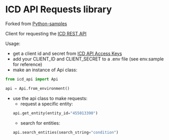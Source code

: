 # ICD API Requests library

Forked from [Python-samples](https://github.com/ICD-API/Python-samples)

Client for requesting the [ICD REST API](https://icd.who.int/icdapi/)


Usage:
- get a client id and secret from [ICD API Access Keys](https://icd.who.int/icdapi/Account/AccessKey)
- add your CLIENT_ID and CLIENT_SECRET to a .env file (see env.sample for reference)
- make an instance of Api class:

```python
from icd_api import Api

api = Api.from_environment()
```
- use the api class to make requests:
  - request a specific entity:
  ```python
  api.get_entity(entity_id="455013390")
  ```
  - search for entities:
  ```python
  api.search_entities(search_string="condition")
  ```
